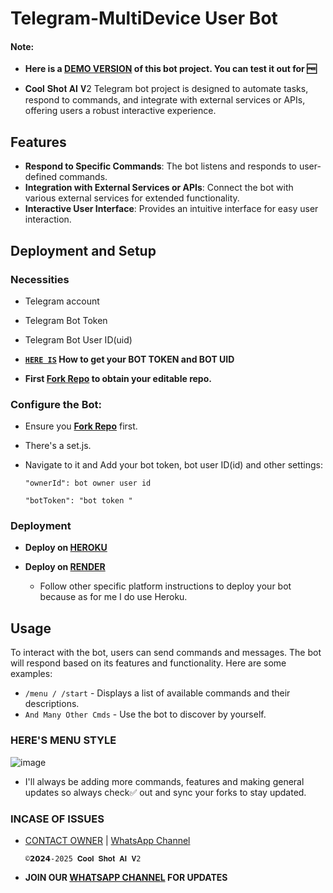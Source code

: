 # Telegram-MultiDevice User Bot 


   #### Note:

- **Here is a [DEMO VERSION](https://t.me/coolshot_ai_v2_bot) of this bot project. You can test it out for 🆓**

- 𝐂𝐨𝐨𝐥 𝐒𝐡𝐨𝐭 𝐀𝐈 𝐕2 Telegram bot project is designed to automate tasks, respond to commands, and integrate with external services or APIs, offering users a robust interactive experience.

## Features

- **Respond to Specific Commands**: The bot listens and responds to user-defined commands.
- **Integration with External Services or APIs**: Connect the bot with various external services for extended functionality.
- **Interactive User Interface**: Provides an intuitive interface for easy user interaction.

## Deployment and Setup

### Necessities

- Telegram account
- Telegram Bot Token
- Telegram Bot User ID(uid)
- **[`HERE IS`](https://github.com/RayBen445/Cool-Shot-AI-V2/blob/main/gift/bot-token-and-uid.md) How to get your BOT TOKEN and BOT UID**

- **First [Fork Repo](https://github.com/RayBen445/Cool-Shot-AI-V2/fork) to obtain your editable repo.**

### Configure the Bot:
   - Ensure you **[Fork Repo](https://github.com/RayBen445/Cool-Shot-AI-V2/fork)** first.

   - There's a set.js.
   - Navigate to it and Add your bot token, bot user ID(id) and other settings:
     ```
     "ownerId": bot owner user id
     ```
     ```
     "botToken": "bot token "
     ```

### Deployment

- **Deploy on [HEROKU](https://github.com/RayBen445/Cool-Shot-AI-V2/blob/main/gift/heroku.md)**

- **Deploy on [RENDER](https://dashboard.render.com/new)**
  
  - Follow other specific platform instructions to deploy your bot because as for me I do use Heroku.

## Usage

To interact with the bot, users can send commands and messages. The bot will respond based on its features and functionality. Here are some examples:

- `/menu / /start` - Displays a list of available commands and their descriptions.
- `And Many Other Cmds` - Use the bot to discover by yourself.

### HERE'S MENU STYLE ###
![image](https://github.com/user-attachments/assets/582f22e9-c756-4c41-9de8-aab89f7e92ae)



- I'll always be adding more commands, features and making general updates so always check✅ out and sync your forks to stay updated.

### INCASE OF ISSUES ###
 - [CONTACT OWNER](https://t.me/Prof_essor2025) | [WhatsApp Channel](https://whatsapp.com/channel/0029VbAlmwn8V0tmhrtxSH0x)

       ©𝟮𝟬𝟮𝟰-2025 𝐂𝐨𝐨𝐥 𝐒𝐡𝐨𝐭 𝐀𝐈 𝐕2

- **JOIN OUR [WHATSAPP CHANNEL](https://whatsapp.com/channel/0029VbAlmwn8V0tmhrtxSH0x) FOR UPDATES**


